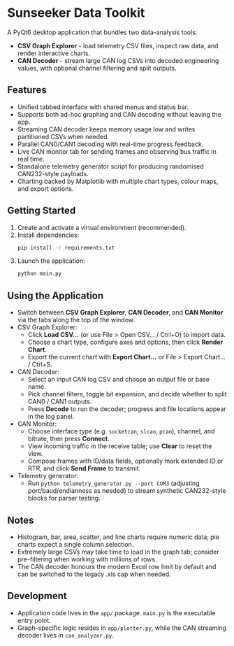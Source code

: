 # Sunseeker Data Toolkit

A PyQt6 desktop application that bundles two data-analysis tools:

- **CSV Graph Explorer** - load telemetry CSV files, inspect raw data, and render interactive charts.
- **CAN Decoder** - stream large CAN log CSVs into decoded engineering values, with optional channel filtering and split outputs.

## Features
- Unified tabbed interface with shared menus and status bar.
- Supports both ad-hoc graphing and CAN decoding without leaving the app.
- Streaming CAN decoder keeps memory usage low and writes partitioned CSVs when needed.
- Parallel CAN0/CAN1 decoding with real-time progress feedback.
- Live CAN monitor tab for sending frames and observing bus traffic in real time.
- Standalone telemetry generator script for producing randomised CAN232-style payloads.
- Charting backed by Matplotlib with multiple chart types, colour maps, and export options.

## Getting Started
1. Create and activate a virtual environment (recommended).
2. Install dependencies:
   ```bash
   pip install -r requirements.txt
   ```
3. Launch the application:
   ```bash
   python main.py
   ```

## Using the Application
- Switch between **CSV Graph Explorer**, **CAN Decoder**, and **CAN Monitor** via the tabs along the top of the window.
- CSV Graph Explorer:
  - Click **Load CSV...** (or use File > Open CSV... / Ctrl+O) to import data.
  - Choose a chart type, configure axes and options, then click **Render Chart**.
  - Export the current chart with **Export Chart...** or File > Export Chart... / Ctrl+S.
- CAN Decoder:
  - Select an input CAN log CSV and choose an output file or base name.
  - Pick channel filters, toggle bit expansion, and decide whether to split CAN0 / CAN1 outputs.
  - Press **Decode** to run the decoder; progress and file locations appear in the log panel.
- CAN Monitor:
  - Choose interface type (e.g. `socketcan`, `slcan`, `pcan`), channel, and bitrate, then press **Connect**.
  - View incoming traffic in the receive table; use **Clear** to reset the view.
  - Compose frames with ID/data fields, optionally mark extended ID or RTR, and click **Send Frame** to transmit.
- Telemetry generator:
  - Run `python telemetry_generator.py --port COM3` (adjusting port/baud/endianness as needed) to stream synthetic CAN232-style blocks for parser testing.

## Notes
- Histogram, bar, area, scatter, and line charts require numeric data; pie charts expect a single column selection.
- Extremely large CSVs may take time to load in the graph tab; consider pre-filtering when working with millions of rows.
- The CAN decoder honours the modern Excel row limit by default and can be switched to the legacy .xls cap when needed.

## Development
- Application code lives in the `app/` package. `main.py` is the executable entry point.
- Graph-specific logic resides in `app/plotter.py`, while the CAN streaming decoder lives in `can_analyzer.py`.
